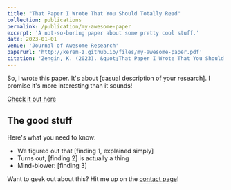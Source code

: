 ```yaml
---
title: "That Paper I Wrote That You Should Totally Read"
collection: publications
permalink: /publication/my-awesome-paper
excerpt: 'A not-so-boring paper about some pretty cool stuff.'
date: 2023-01-01
venue: 'Journal of Awesome Research'
paperurl: 'http://kerem-z.github.io/files/my-awesome-paper.pdf'
citation: 'Zengin, K. (2023). &quot;That Paper I Wrote That You Should Totally Read.&quot; <i>Journal of Awesome Research</i>. 1(1).'
---
```


So, I wrote this paper. It's about [casual description of your research]. I promise it's more interesting than it sounds!

[Check it out here](http://kerem-z.github.io/files/my-awesome-paper.pdf)

## The good stuff

Here's what you need to know:
- We figured out that [finding 1, explained simply]
- Turns out, [finding 2] is actually a thing
- Mind-blower: [finding 3]

Want to geek out about this? Hit me up on the [contact page](/about/)!